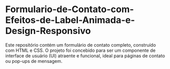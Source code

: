 # Formulario-de-Contato-com-Efeitos-de-Label-Animada-e-Design-Responsivo
Este repositório contém um formulário de contato completo, construído com HTML e CSS. O projeto foi concebido para ser um componente de interface de usuário (UI) atraente e funcional, ideal para páginas de contato ou pop-ups de mensagem.

